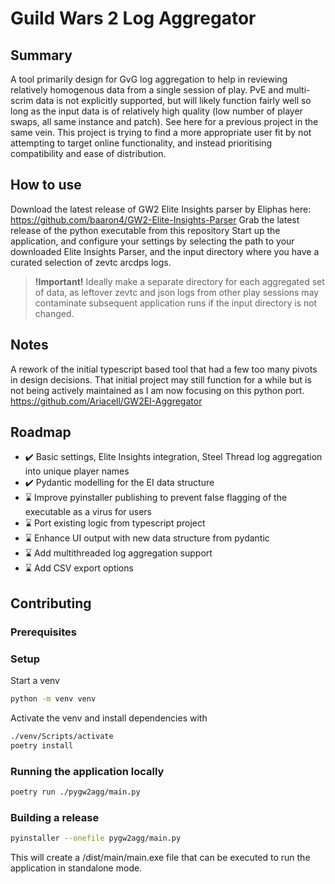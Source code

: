 # Guild Wars 2 Log Aggregator

## Summary

A tool primarily design for GvG log aggregation to help in reviewing relatively homogenous data from a single session of play. PvE and multi-scrim data is not explicitly supported, but will likely function fairly well so long as the input data is of relatively high quality (low number of player swaps, all same instance and patch). See here for a previous project in the same vein. This project is trying to find a more appropriate user fit by not attempting to target online functionality, and instead prioritising compatibility and ease of distribution.

## How to use

Download the latest release of GW2 Elite Insights parser by Eliphas here: <https://github.com/baaron4/GW2-Elite-Insights-Parser> Grab the latest release of the python executable from this repository Start up the application, and configure your settings by selecting the path to your downloaded Elite Insights Parser, and the input directory where you have a curated selection of zevtc arcdps logs.

> **!Important!** Ideally make a separate directory for each aggregated set of data, as leftover zevtc and json logs from other play sessions may contaminate subsequent application runs if the input directory is not changed.

## Notes

A rework of the initial typescript based tool that had a few too many pivots in design decisions. That initial project may still function for a while but is not being actively maintained as I am now focusing on this python port. <https://github.com/Ariacell/GW2EI-Aggregator>

## Roadmap

- :heavy_check_mark: Basic settings, Elite Insights integration, Steel Thread log aggregation into unique player names
- :heavy_check_mark: Pydantic modelling for the EI data structure
- :hourglass: Improve pyinstaller publishing to prevent false flagging of the executable as a virus for users
- :hourglass: Port existing logic from typescript project
- :hourglass: Enhance UI output with new data structure from pydantic
- :hourglass: Add multithreaded log aggregation support
- :hourglass: Add CSV export options

## Contributing

### Prerequisites

### Setup

Start a venv

```sh
python -m venv venv
```

Activate the venv and install dependencies with

```sh
./venv/Scripts/activate
poetry install
```

### Running the application locally

```sh
poetry run ./pygw2agg/main.py
```

### Building a release

```sh
pyinstaller --onefile pygw2agg/main.py
```

This will create a /dist/main/main.exe file that can be executed to run the application in standalone mode.
